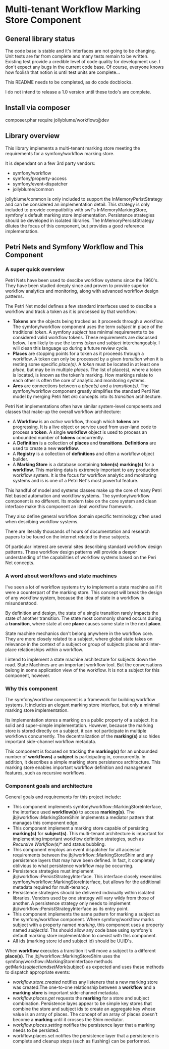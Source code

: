 Multi-tenant Workflow Marking Store Component
=============================================

## General library status
The code base is stable and it's interfaces are not going to be changing. Unit tests are far from complete and many tests remain to be written. Existing test provide a credible level of code quality for development use. I don't expect any bugs
in the current code base. Of course, everyone knows how foolish that notion is until test units are complete...

This README needs to be completed, as do code docblocks.

I do not intend to release a 1.0 version until these todo's are complete.

## Install via composer
   composer.phar require jollyblume/workflow:@dev

## Library overview
This library implements a multi-tenant marking store meeting the requirements for a symfony/workflow marking store.

It is dependant on a few 3rd party vendors:
* symfony/workflow
* symfony/property-access
* symfony/event-dispatcher
* jollyblume/common

jollyblume/common is only included to support the InMemoryPeristStrategy and can be considered an implementation detail. This strategy is only included to provide compatibility with swf's InMemoryMarkingStore, symfony's default marking store implementation. Persistence strategies should be developed in isolated libraries. The InMemoryPersistStrategy dilutes the focus of this component, but provides a good reference implementation.

## Petri Nets and Symfony Workflow and This Component
### A super quick overview
Petri Nets have been used to descibe workflow systems since the 1960's. They have been studied deeply since and proven to provide superior workflow analytics and monitoring, along with advanced workflow design patterns.

The Petri Net model defines a few standard interfaces used to descibe a workflow and track a token as it is processed by that workflow:
* **Tokens** are the objects being tracked as it proceeds through a workflow. The symfony/workflow component uses the term *subject* in place of the traditional *token*. A symfony *subject* has minimal requirements to be considered valid workflow tokens. These requirements are discussed below. I am likely to use the terms *token* and *subject* interchangeably.  I will clean this language up during a future review cycle.
* **Places** are stopping points for a token as it proceeds through a workflow. A token can only be processed by a given *transition* when it is resting some specific *place(s)*. A *token* must be located in at least one *place*, but may be in multiple *places*. The list of place(s), where a token is located, is known as the token's marking. How markings relate to each other is often the core of analytic and monitoring systems.
* **Arcs** are connections between a *place(s)* and a *transition(s)*. The symfony/workflow component greatly simplifies the standard Perti Net model by merging Petri Net *arc* concepts into its *transition* architecture.

Petri Net implementations often have similar system-level components and classes that make-up the overall workflow architecture:
* A **Workflow** is an *active* workflow, through which **tokens** are progressing. It is a live object or service used from user-land code to process a **token**. A single **workflow** object is used to process an unbounded number of **tokens** concurrently.
* A **Definition** is a collection of **places** and **transitions**. **Definitions** are used to create a new **workflow**.
* A **Registry** is a collection of **definitions** and often a workflow object builder.
* A **Marking Store** is a database containing **token(s)** **marking(s)** for a **workflow**. This marking data is extremely important to any production workflow system. It is the focus for workflow analytic and monitoring systems and is is one of a Petri Net's most powerful feature.

This handful of model and systems classes make up the core of many Petri Net based automation and workflow systems. The symfony/workflow component is no different. Its modern take on the core system and clean interface make this component an ideal workflow framework.

They also define general workflow domain specific terminology often used when descibing workflow systems.

There are literally thousands of hours of documentation and research papers to be found on the internet related to these subjects.

Of particular interest are several sites describing standard workflow design patterns. These workflow design patterns will provide a deeper understanding of the capabilities of workflow systems based on the Peri Net concepts.

### A word about workflows and state machines
I've seen a lot of workflow systems try to implement a state machine as if it were a counterpart of the marking store. This concept will break the design of any workflow system, because the idea of state in a workflow is misunderstood.

By definition and design, the state of a single transition rarely impacts the state of another transition. The state most commonly shared occurs during a **transition**, where state at one **place** causes some state in the next **place**.

State machine mechanics don't belong anywhere in the workflow core. They are more closely related to a subject, where global state takes on relevance in the context of a subject or group of subjects places and inter-place relationships within a workflow.

I intend to implement a state machine architecture for subjects down the road. State Machines are an important workflow tool. But the conversations belong in some application view of the workflow. It is not a subject for this component, however.

### Why this component
The symfony/workflow component is a framework for building workflow systems. It includes an elegant marking store interface, but only a minimal marking store implementation.

Its implementation stores a marking on a public property of a subject. It a solid and super-simple implementation. However, because the marking store is stored directly on a subject, it can not participate in multiple workflows concurrently. The decentralization of the **marking(s)** also hides important side-channel workflow metadata.

This component is focused on tracking the **marking(s)** for an unbounded number of **workflows)** a **subject** is participating in, concurrently. In addition, it describes a simple marking store persistence architecture. This marking store enables important workflow definition and management features, such as recursive workflows.

### Component goals and architecture
General goals and requirements for this project include:
* This component implements symfony/workflow::MarkingStoreInterface, the interface used **workflow(s)** to access **marking(s)**. The jbj/workflow::MarkingStoreShim implements a mediator pattern that manages this component edge.
* This component implement a marking store capable of persisting **marking(s)** for **subject(s)**. This multi-tenant architecture is important for implementing important workflow definition strategies, such as *Recursive Workflow(s)** and status bubbling.
* This component employs an event dispatcher for all accessor requirements between the jbj/workflow::MarkingStoreShim and any persistence layers that may have been defined. In fact, it completely oblivious to what persistence workflow may be occurring.
* Persistence strategies must implement jbj/workflow::PersistStrategyInterface. This interface closely resembles symfony/workflow::MarkingStoreInterface, but allows for the additional metadata required for multi-tenancy.
* Persistence strategies should be delivered indiviually within isolated libraries. Vendors used by one strategy will vary wildy from those of another. A persistence strategy only needs to implement jbj/workflow::PersistStrategyInterface as its entry point.
* This component implements the same pattern for marking a subject as the symfony/workflow component. Where symfony/workflow marks subject with a property named *marking*, this component uses a property named *subjectId*. Ths should allow any code base using symfony's default marking store implementation to coexist with this component.
* All ids (marking store id and subject id) should be UUID's.

When **workflow** executes a transition it will move a subject to a different **place(s)**. The jbj/workflow::MarkingStoreShim uses the symfony/workflow::MarkingStoreInterface methods getMark($subject) and setMark($subject)  as expected and uses these methods to dispatch appropriate events:
  * *workflow.store.created* notifies any listeners that a new marking store was created.The one-to-one relationship between a **workflow** and a **marking store** is important side-channel metadata.
  * *workflow.places.get* requests the **marking** for a store and subject combination. Persistence layes appear to be simple key stores that combine the store and subject ids to create an aggregate key whose value is an array of places. The concept of an array of places doesn't become a **marking** until it crosses the Shim mediator.
  * *workflow.places.setting* notifies the persistence layer that a marking needs to be persisted.
  * workflow.places.set notifies the persistence layer that a persistence is complete and cleanup steps (such as flushing) can be performed.
